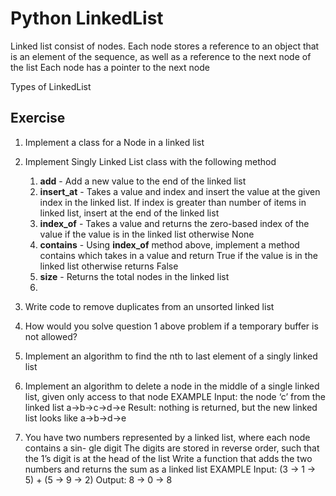 # Python LinkedList



Linked list consist of nodes.
Each node stores a reference to an object that is an element of the sequence, as well as a reference to the next node of the list
Each node has a pointer to the next node

Types of LinkedList

## Exercise
   1. Implement a class for a Node in a linked list
   2. Implement Singly Linked List class with the following method
      1. **add** - Add a new value to the end of the linked list
      2. **insert_at** - Takes a value and index and insert the value at the given index in the linked list. If index is greater than number of items in linked list, insert at the end of the linked list
      3. **index_of** - Takes a value and returns the zero-based index of the value if the value is in the linked list otherwise None
      4. **contains** - Using **index_of** method above, implement a method contains which takes in a value and return True if the value is in the linked list otherwise returns False
      5. **size** - Returns the total nodes in the linked list
      6. 


1. Write code to remove duplicates from an unsorted linked list
2. How would you solve question 1 above problem if a temporary buffer is not allowed?
3. Implement an algorithm to find the nth to last element of a singly linked list
4. Implement an algorithm to delete a node in the middle of a single linked list, given only access
to that node
EXAMPLE
Input: the node ‘c’ from the linked list a->b->c->d->e
Result: nothing is returned, but the new linked list looks like a->b->d->e

5. You have two numbers represented by a linked list, where each node contains a sin- gle digit The digits are stored in reverse order, such that the 1’s digit is at the head of the list Write a function that adds the two numbers and returns the sum as a linked list
EXAMPLE
Input: (3 -> 1 -> 5) + (5 -> 9 -> 2)
Output: 8 -> 0 -> 8